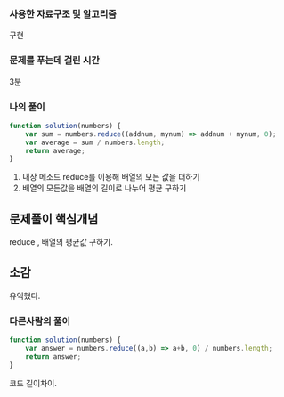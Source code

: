 ### 사용한 자료구조 및 알고리즘
구현

### 문제를 푸는데 걸린 시간
3분

### 나의 풀이

```Javascript
function solution(numbers) {
    var sum = numbers.reduce((addnum, mynum) => addnum + mynum, 0);
    var average = sum / numbers.length;
    return average;
}

```
1. 내장 메소드 reduce를 이용해 배열의 모든 값을 더하기
2. 배열의 모든값을 배열의 길이로 나누어 평균 구하기

## 문제풀이 핵심개념
reduce , 배열의 평균값 구하기.

## 소감
유익했다.

### 다른사람의 풀이

```Javascript
function solution(numbers) {
    var answer = numbers.reduce((a,b) => a+b, 0) / numbers.length;
    return answer;
}

```

코드 길이차이. 